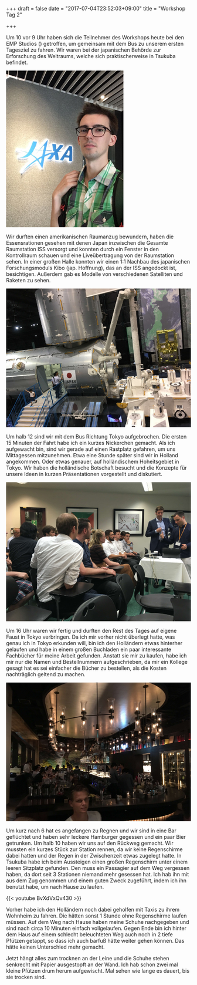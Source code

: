 +++
draft = false
date = "2017-07-04T23:52:03+09:00"
title = "Workshop Tag 2"

+++

Um 10 vor 9 Uhr haben sich die Teilnehmer des Workshops heute bei den EMP
Studios () getroffen, um gemeinsam mit dem Bus zu unserem ersten Tagesziel zu
fahren. Wir waren bei der japanischen Behörde zur Erforschung des Weltraums,
welche sich praktischerweise in Tsukuba befindet.

![Jaxa](/img/2017_07_04/jaxa.jpg)

Wir durften einen amerikanischen Raumanzug bewundern, haben die Essensrationen
gesehen mit denen Japan inzwischen die Gesamte Raumstation ISS versorgt und
konnten durch ein Fenster in den Kontrollraum schauen und eine Liveübertragung
von der Raumstation sehen. In einer großen Halle konnten wir einen 1:1 Nachbau
des japanischen Forschungsmoduls Kibo (jap. Hoffnung), das an der ISS angedockt
ist, besichtigen. Außerdem gab es Modelle von verschiedenen Satelliten und
Raketen zu sehen.

![ISS Modul Kibo](/img/2017_07_04/iss.jpg)

Um halb 12 sind wir mit dem Bus Richtung Tokyo aufgebrochen. Die ersten 15
Minuten der Fahrt habe ich ein kurzes Nickerchen gemacht. Als ich aufgewacht
bin, sind wir gerade auf einen Rastplatz gefahren, um uns Mittagessen
mitzunehmen. Etwa eine Stunde später sind wir in Holland angekommen. Oder etwas
genauer, auf holländischem Hoheitsgebiet in Tokyo. Wir haben die holländische
Botschaft besucht und die Konzepte für unsere Ideen in kurzen Präsentationen
vorgestellt und diskutiert.

![Holländische Botschaft](/img/2017_07_04/embassy.jpg)

Um 16 Uhr waren wir fertig und durften den Rest des Tages auf eigene Faust in
Tokyo verbringen. Da ich mir vorher nicht überlegt hatte, was genau ich in Tokyo
erkunden will, bin ich den Holländern etwas hinterher gelaufen und habe in einem
großen Buchladen ein paar interessante Fachbücher für meine Arbeit gefunden.
Anstatt sie mir zu kaufen, habe ich mir nur die Namen und Bestellnummern
aufgeschrieben, da mir ein Kollege gesagt hat es sei einfacher die Bücher zu
bestellen, als die Kosten nachträglich geltend zu machen.

![Bar](/img/2017_07_04/bar.jpg)

Um kurz nach 6 hat es angefangen zu Regnen und wir sind in eine Bar geflüchtet
und haben sehr leckere Hamburger gegessen und ein paar Bier getrunken. Um halb
10 haben wir uns auf den Rückweg gemacht. Wir mussten ein kurzes Stück zur
Station rennen, da wir keine Regenschirme dabei hatten und der Regen in der
Zwischenzeit etwas zugelegt hatte. In Tsukuba habe ich beim Aussteigen einen
großen Regenschirm unter einem leeren Sitzplatz gefunden. Den muss ein Passagier
auf dem Weg vergessen haben, da dort seit 3 Stationen niemand mehr gesessen hat.
Ich hab ihn mit aus dem Zug genommen und einem guten Zweck zugeführt, indem ich
ihn benutzt habe, um nach Hause zu laufen.

{{< youtube BvXdVxQv430 >}}

Vorher habe ich den Holländern noch dabei geholfen mit Taxis zu ihrem Wohnheim
zu fahren. Die hätten sonst 1 Stunde ohne Regenschirme laufen müssen. Auf dem
Weg nach Hause haben meine Schuhe nachgegeben und sind nach circa 10 Minuten
einfach vollgelaufen. Gegen Ende bin ich hinter dem Haus auf einem schlecht
beleuchteten Weg auch noch in 2 tiefe Pfützen getappt, so dass ich auch barfuß
hätte weiter gehen können. Das hätte keinen Unterschied mehr gemacht.

Jetzt hängt alles zum trocknen an der Leine und die Schuhe stehen senkrecht mit
Papier ausgestopft an der Wand. Ich hab schon zwei mal kleine Pfützen drum herum
aufgewischt. Mal sehen wie lange es dauert, bis sie trocken sind.
